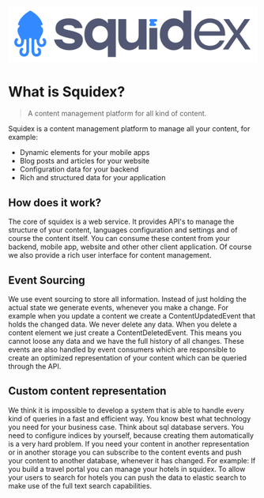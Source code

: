 ![Squidex Logo](images/logo-wide.png "Squidex")

# What is Squidex?

> A content management platform for all kind of content.

Squidex is a content management platform to manage all your content, for example:

* Dynamic elements for your mobile apps
* Blog posts and articles for your website
* Configuration data for your backend
* Rich and structured data for your application

## How does it work?

The core of squidex is a web service. It provides API's to manage the structure of your content, languages configuration and settings and of course the content itself. You can consume these content from your backend, mobile app, website and other other client application. Of course we also provide a rich user interface for content management.

## Event Sourcing

We use event sourcing to store all information. Instead of just holding the actual state we generate events, whenever you make a change. For example when you update a content we create a ContentUpdatedEvent that holds the changed data. We never delete any data. When you delete a content element we just create a ContentDeletedEvent. This means you cannot loose any data and we have the full history of all changes. These events are also handled by event consumers which are responsible to create an optimized representation of your content which can be queried through the API.

## Custom content representation

We think it is impossible to develop a system that is able to handle every kind of queries in a fast and efficient way. You know best what technology you need for your business case. Think about sql database servers. You need to configure indices by yourself, because creating them automatically is a very hard problem. If you need your content in another representation or in another storage you can subscribe to the content events and push your content to another database, whenever it has changed. For example: If you build a travel portal you can manage your hotels in squidex. To allow your users to search for hotels you can push the data to elastic search to make use of the full text search capabilities.


